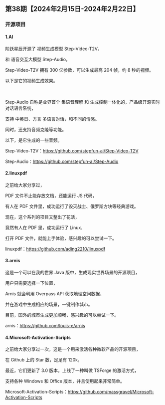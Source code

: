 
## 第38期【2024年2月15日-2024年2月22日】

### 开源项目


#### 1.AI

阶跃星辰开源了 视频生成模型 Step-Video-T2V，

和 语音交互大模型 Step-Audio，

Step-Video-T2V 拥有 300 亿参数，可以生成最高 204 帧，约 8 秒的视频。

以下是它的视频生成效果。
<br/>
<br/>
<br/>

Step-Audio 自称是业界首个 集语音理解 和 生成控制一体化的，产品级开源实时对话语言系统，

支持 中英日、方言 多语言对话，和不同的情感。

同时，还支持音频克隆等功能。

以下，是它生成的一些音频。


Step-Video-T2V：https://github.com/stepfun-ai/Step-Video-T2V

Step-Audio：https://github.com/stepfun-ai/Step-Audio


#### 2.linuxpdf

之前给大家分享过，

PDF 文件不止能存放文档，还能运行 JS 代码，

有人在 PDF 文件里，成功运行了毁灭战士、俄罗斯方块等经典游戏。

现在，这个系列的项目又整出了花活，

竟然有人在 PDF 里，成功运行了 Linux，

打开 PDF 文件，就能上手体验，感兴趣的可以尝试一下。


linuxpdf：https://github.com/ading2210/linuxpdf


#### 3.arnis

这是一个可以在我的世界 Java 版中，生成现实世界场景的开源项目，

用户只需要选择一下位置，

Arnis 就会利用 Overpass API 获取地理空间数据，

并在游戏中生成相应的场景，一键制作城市。

目前，国外的城市生成更加顺畅，感兴趣的可以尝试一下。


arnis：https://github.com/louis-e/arnis


#### 4.Microsoft-Activation-Scripts

之前给大家分享过一次，这是一个用来激活各种微软产品的开源项目，

在 Github 上的 Star 数，足足有 120k，

最近，它们更新了 3.0 版本，上线了一种叫做 TSForge 的激活方式，

支持各种 Windows 和 Office 版本，并且使用起来非常简单。


Microsoft-Activation-Scripts：https://github.com/massgravel/Microsoft-Activation-Scripts
